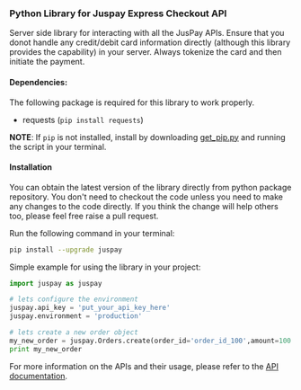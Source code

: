 ### Python Library for Juspay Express Checkout API

Server side library for interacting with all the JusPay APIs. Ensure that you donot handle any credit/debit card information directly (although this library provides the capability) in your server. Always tokenize the card and then initiate the payment.

#### Dependencies:

The following package is required for this library to work properly.

 * requests (`pip install requests`)

**NOTE**: If `pip` is not installed, install by downloading [get_pip.py](https://bootstrap.pypa.io/get-pip.py) and running the script in your terminal.

#### Installation
You can obtain the latest version of the library directly from python package repository. You don't need to checkout the code unless you need to make any changes to the code directly. If you think the change will help others too, please feel free raise a pull request.  

Run the following command in your terminal:

```bash
pip install --upgrade juspay
```
Simple example for using the library in your project:

```python
import juspay as juspay

# lets configure the environment
juspay.api_key = 'put_your_api_key_here'
juspay.environment = 'production'

# lets create a new order object
my_new_order = juspay.Orders.create(order_id='order_id_100',amount=100.00)
print my_new_order
```
For more information on the APIs and their usage, please refer to the [API documentation](https://www.juspay.in/docs/api/ec).
